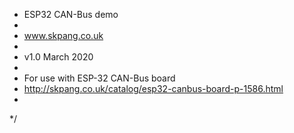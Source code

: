  * ESP32 CAN-Bus demo
 * 
 * www.skpang.co.uk
 * 
 * v1.0 March 2020
 * 
 * For use with ESP-32 CAN-Bus board
 * http://skpang.co.uk/catalog/esp32-canbus-board-p-1586.html
 * 
 */
 

